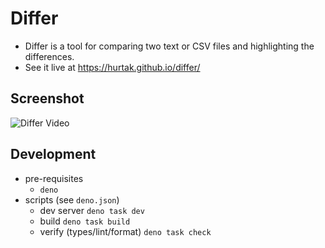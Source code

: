 # Differ

- Differ is a tool for comparing two text or CSV files and highlighting the differences.
- See it live at https://hurtak.github.io/differ/

## Screenshot

![Differ Video](./resources/differ.gif)

## Development

- pre-requisites
  - `deno`
- scripts (see `deno.json`)
  - dev server `deno task dev`
  - build `deno task build`
  - verify (types/lint/format) `deno task check`
